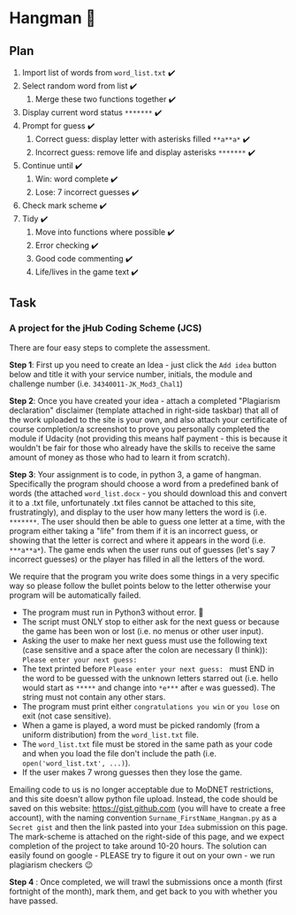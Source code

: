 # Hangman :snake:

## Plan


1. Import list of words from ``word_list.txt`` :heavy_check_mark:
1. Select random word from list :heavy_check_mark:
	1. Merge these two functions together :heavy_check_mark:
1. Display current word status ``*******`` :heavy_check_mark:
1. Prompt for guess :heavy_check_mark:
	1. Correct guess: display letter with asterisks filled ``**a**a*`` :heavy_check_mark:
	1. Incorrect guess: remove life and display asterisks ``*******`` :heavy_check_mark:
1. Continue until :heavy_check_mark:
	1. Win: word complete :heavy_check_mark:
	1. Lose: 7 incorrect guesses :heavy_check_mark:
1. Check mark scheme :heavy_check_mark:
1. Tidy :heavy_check_mark:
	1. Move into functions where possible :heavy_check_mark:
	1. Error checking :heavy_check_mark:
	1. Good code commenting :heavy_check_mark:
	1. Life/lives in the game text :heavy_check_mark:

## Task

### A project for the jHub Coding Scheme (JCS)

There are four easy steps to complete the assessment.

**Step 1**: First up you need to create an Idea - just click the ``Add idea`` button below and title it with your service number, initials, the module and challenge number (i.e. ``34340011-JK_Mod3_Chal1``)

**Step 2**: Once you have created your idea - attach a completed "Plagiarism declaration" disclaimer (template attached in right-side taskbar) that all of the work uploaded to the site is your own, and also attach your certificate of course completion/a screenshot to prove you personally completed the module if Udacity (not providing this means half payment - this is because it wouldn't be fair for those who already have the skills to receive the same amount of money as those who had to learn it from scratch).

**Step 3**: Your assignment is to code, in python 3, a game of hangman. Specifically the program should choose a word from a predefined bank of words (the attached ``word_list.docx`` - you should download this and convert it to a .txt file, unfortunately .txt files cannot be attached to this site, frustratingly), and display to the user how many letters the word is (i.e. ``*******``. The user should then be able to guess one letter at a time, with the program either taking a "life" from them if it is an incorrect guess, or showing that the letter is correct and where it appears in the word (i.e. ``***a**a*``). The game ends when the user runs out of guesses (let's say 7 incorrect guesses) or the player has filled in all the letters of the word.

We require that the program you write does some things in a very specific way so please follow the bullet points below to the letter otherwise your program will be automatically failed.

* The program must run in Python3 without error. :snake:
* The script must ONLY stop to either ask for the next guess or because the game has been won or lost (i.e. no menus or other user input).
* Asking the user to make her next guess must use the following text (case sensitive and a space after the colon are necessary (I think)): ``Please enter your next guess: ``
* The text printed before ``Please enter your next guess: `` must END in the word to be guessed with the unknown letters starred out (i.e. hello would start as ``*****`` and change into ``*e***`` after ``e`` was guessed). The string must not contain any other stars.
* The program must print either ``congratulations you win`` or ``you lose`` on exit (not case sensitive).
* When a game is played, a word must be picked randomly (from a uniform distribution) from the ``word_list.txt`` file.
* The ``word_list.txt`` file must be stored in the same path as your code and when you load the file don't include the path (i.e. ``open('word_list.txt', ...)``).
* If the user makes 7 wrong guesses then they lose the game.

Emailing code to us is no longer acceptable due to MoDNET restrictions, and this site doesn't allow python file upload. Instead, the code should be saved on this website: https://gist.github.com (you will have to create a free account), with the naming convention ``Surname_FirstName_Hangman.py`` as a ``Secret gist`` and then the link pasted into your ``Idea`` submission on this page. The mark-scheme is attached on the right-side of this page, and we expect completion of the project to take around 10-20 hours. The solution can easily found on google - PLEASE try to figure it out on your own - we run plagiarism checkers :wink:

**Step 4** : Once completed, we will trawl the submissions once a month (first fortnight of the month), mark them, and get back to you with whether you have passed.